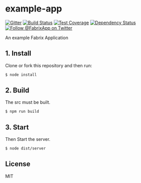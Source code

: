 # example-app

[![Gitter][gitter-image]][gitter-url]
[![Build Status][ci-image]][ci-url]
[![Test Coverage][coverage-image]][coverage-url]
[![Dependency Status][daviddm-image]][daviddm-url]
[![Follow @FabrixApp on Twitter][twitter-image]][twitter-url]

An example Fabrix Application

## 1. Install
Clone or fork this repository and then run:
```sh
$ node install
```

## 2. Build
The src must be built.
```sh
$ npm run build
```

## 3. Start
Then Start the server.
```sh
$ node dist/server
```

## License
MIT

[ci-image]: https://img.shields.io/circleci/project/github/fabrix-app/example-app/master.svg
[ci-url]: https://circleci.com/gh/fabrix-app/example-app/tree/master
[daviddm-image]: http://img.shields.io/david/fabrix-app/example-app.svg?style=flat-square
[daviddm-url]: https://david-dm.org/fabrix-app/example-app
[gitter-image]: http://img.shields.io/badge/+%20GITTER-JOIN%20CHAT%20%E2%86%92-1DCE73.svg?style=flat-square
[gitter-url]: https://gitter.im/fabrix-app/fabrix
[twitter-image]: https://img.shields.io/twitter/follow/FabrixApp.svg?style=social
[twitter-url]: https://twitter.com/FabrixApp
[coverage-image]: https://img.shields.io/codeclimate/coverage/github/fabrix-app/example-app.svg?style=flat-square
[coverage-url]: https://codeclimate.com/github/fabrix-app/example-app/coverage
